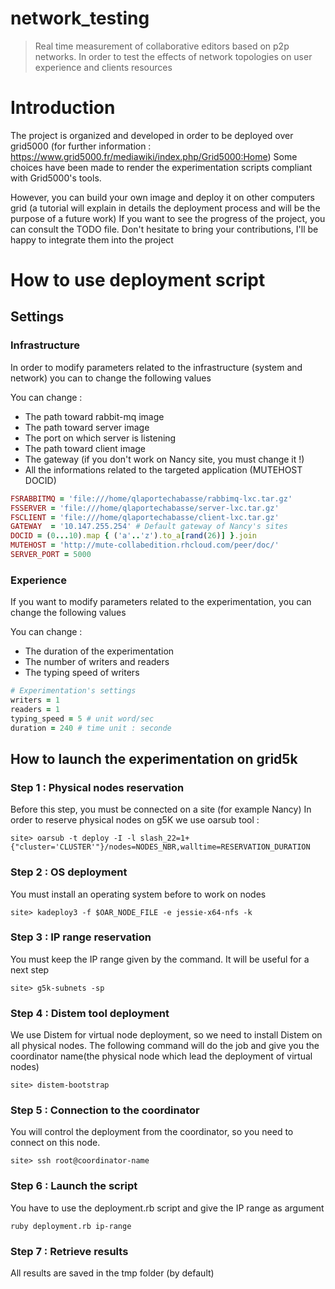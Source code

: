 # network_testing
> Real time measurement of collaborative editors based on p2p networks. In order to test the effects of network topologies on user experience and clients resources

# Introduction
The project is organized and developed in order to be deployed over grid5000 (for further information : https://www.grid5000.fr/mediawiki/index.php/Grid5000:Home)
Some choices have been made to render the experimentation scripts compliant with Grid5000's tools.

However, you can build your own image and deploy it on other computers grid (a tutorial will explain in details the deployment process and will be the purpose of a future work)
If you want to see the progress of the project, you can consult the TODO file.
Don't hesitate to bring your contributions, I'll be happy to integrate them into the project

# How to use deployment script

## Settings

### Infrastructure
In order to modify parameters related to the infrastructure (system and network) you can to change the following values

You can change :
* The path toward rabbit-mq image
* The path toward server image
* The port on which server is listening
* The path toward client image
* The gateway (if you don't work on Nancy site, you must change it !)
* All the informations related to the targeted application (MUTEHOST DOCID)



```ruby
FSRABBITMQ = 'file:///home/qlaportechabasse/rabbimq-lxc.tar.gz'
FSSERVER = 'file:///home/qlaportechabasse/server-lxc.tar.gz'
FSCLIENT = 'file:///home/qlaportechabasse/client-lxc.tar.gz'
GATEWAY  = '10.147.255.254' # Default gateway of Nancy's sites
DOCID = (0...10).map { ('a'..'z').to_a[rand(26)] }.join
MUTEHOST = 'http://mute-collabedition.rhcloud.com/peer/doc/'
SERVER_PORT = 5000
```

### Experience
If you want to modify parameters related to the experimentation, you can change the following values

You can change :
* The duration of the experimentation
* The number of writers and readers
* The typing speed of writers

```ruby
# Experimentation's settings
writers = 1
readers = 1
typing_speed = 5 # unit word/sec
duration = 240 # time unit : seconde
```

## How to launch the experimentation on grid5k

### Step 1 : Physical nodes reservation
Before this step, you must be connected on a site (for example Nancy)
In order to reserve physical nodes on g5K we use oarsub tool :
```
site> oarsub -t deploy -I -l slash_22=1+{"cluster='CLUSTER'"}/nodes=NODES_NBR,walltime=RESERVATION_DURATION
```

### Step 2 : OS deployment
You must install an operating system before to work on nodes
```
site> kadeploy3 -f $OAR_NODE_FILE -e jessie-x64-nfs -k
```

### Step 3 : IP range reservation
You must keep the IP range given by the command. It will be useful for a next step
```
site> g5k-subnets -sp
```

### Step 4 : Distem tool deployment
We use Distem for virtual node deployment, so we need to install Distem on all physical nodes.
The following command will do the job and give you the coordinator name(the physical node which lead the deployment of virtual nodes)
```
site> distem-bootstrap
```

### Step 5 : Connection to the coordinator
You will control the deployment from the coordinator, so you need to connect on this node.
```
site> ssh root@coordinator-name
```

### Step 6 : Launch the script
You have to use the deployment.rb script and give the IP range as argument
```
ruby deployment.rb ip-range
```

### Step 7 : Retrieve results
All results are saved in the tmp folder (by default)

